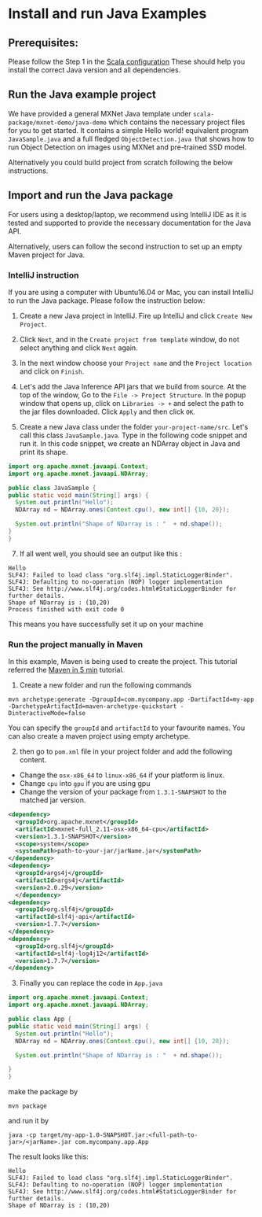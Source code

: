 # Install and run Java Examples

## Prerequisites:
Please follow the Step 1 in the [Scala configuration](http://mxnet.incubator.apache.org/install/scala_setup.html#setup-instructions)
These should help you install the correct Java version and all dependencies.

## Run the Java example project
We have provided a general MXNet Java template under `scala-package/mxnet-demo/java-demo` which contains the necessary project files for you to get started. It contains a simple Hello world! equivalent program `JavaSample.java` and a full fledged `ObjectDetection.java `that shows how to run Object Detection on images using MXNet and pre-trained SSD model.

Alternatively you could build project from scratch following the below instructions.

## Import and run the Java package
For users using a desktop/laptop, we recommend using IntelliJ IDE as it is tested and supported to provide the necessary documentation for the Java API.

Alternatively, users can follow the second instruction to set up an empty Maven project for Java.

### IntelliJ instruction
If you are using a computer with Ubuntu16.04 or Mac, you can install IntelliJ to run the Java package. Please follow the instruction below:

1. Create a new Java project in IntelliJ. Fire up IntelliJ and click `Create New Project`.

2. Click `Next`, and in the `Create project from template` window, do not select anything and click `Next` again.

3. In the next window choose your `Project name` and the `Project location` and click on `Finish`.

4. Let's add the Java Inference API jars that we build from source. At the top of the window, Go to the `File -> Project Structure`. In the popup window that opens up, click on `Libraries -> +` and select the path to the jar files downloaded. Click `Apply` and then click `OK`.

6. Create a new Java class under the folder `your-project-name/src`. Let's call this class `JavaSample.java`. Type in the following code snippet and run it. In this code snippet, we create an NDArray object in Java and print its shape.
```java
import org.apache.mxnet.javaapi.Context;
import org.apache.mxnet.javaapi.NDArray;

public class JavaSample {
public static void main(String[] args) {
  System.out.println("Hello");
  NDArray nd = NDArray.ones(Context.cpu(), new int[] {10, 20});

  System.out.println("Shape of NDarray is : "  + nd.shape());
}
}
```

7. If all went well, you should see an output like this :
```
Hello
SLF4J: Failed to load class "org.slf4j.impl.StaticLoggerBinder".
SLF4J: Defaulting to no-operation (NOP) logger implementation
SLF4J: See http://www.slf4j.org/codes.html#StaticLoggerBinder for further details.
Shape of NDarray is : (10,20)
Process finished with exit code 0
```
This means you have successfully set it up on your machine

### Run the project manually in Maven
In this example, Maven is being used to create the project. This tutorial referred the [Maven in 5 min](https://maven.apache.org/guides/getting-started/maven-in-five-minutes.html) tutorial.

1. Create a new folder and run the following commands
```
mvn archetype:generate -DgroupId=com.mycompany.app -DartifactId=my-app -DarchetypeArtifactId=maven-archetype-quickstart -DinteractiveMode=false
```
You can specify the `groupId` and `artifactId` to your favourite names. You can also create a maven project using empty archetype.

2. then go to `pom.xml` file in your project folder and add the following content.

- Change the `osx-x86_64` to `linux-x86_64` if your platform is linux.
- Change `cpu` into `gpu` if you are using gpu
- Change the version of your package from `1.3.1-SNAPSHOT` to the matched jar version.
```xml
<dependency>
  <groupId>org.apache.mxnet</groupId>
  <artifactId>mxnet-full_2.11-osx-x86_64-cpu</artifactId>
  <version>1.3.1-SNAPSHOT</version>
  <scope>system</scope>
  <systemPath>path-to-your-jar/jarName.jar</systemPath>
</dependency>
<dependency>
  <groupId>args4j</groupId>
  <artifactId>args4j</artifactId>
  <version>2.0.29</version>
  </dependency>
<dependency>
  <groupId>org.slf4j</groupId>
  <artifactId>slf4j-api</artifactId>
  <version>1.7.7</version>
</dependency>
<dependency>
  <groupId>org.slf4j</groupId>
  <artifactId>slf4j-log4j12</artifactId>
  <version>1.7.7</version>
</dependency>
```
3. Finally you can replace the code in `App.java`
```java
import org.apache.mxnet.javaapi.Context;
import org.apache.mxnet.javaapi.NDArray;

public class App {
public static void main(String[] args) {
  System.out.println("Hello");
  NDArray nd = NDArray.ones(Context.cpu(), new int[] {10, 20});

  System.out.println("Shape of NDarray is : "  + nd.shape());

}
}
```
make the package by
```
mvn package
```

and run it by
```
java -cp target/my-app-1.0-SNAPSHOT.jar:<full-path-to-jar>/<jarName>.jar com.mycompany.app.App
```
The result looks like this:
```
Hello
SLF4J: Failed to load class "org.slf4j.impl.StaticLoggerBinder".
SLF4J: Defaulting to no-operation (NOP) logger implementation
SLF4J: See http://www.slf4j.org/codes.html#StaticLoggerBinder for further details.
Shape of NDarray is : (10,20)
```